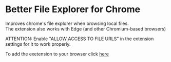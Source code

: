 # Better File Explorer for Chrome
Improves chrome's file explorer when browsing local files.  
The extension also works with Edge (and other Chromium-based browsers)

ATTENTION: Enable "ALLOW ACCESS TO FILE URLS" in the extension settings for it to work properly.

To add the exetension to your browser click [here](https://chrome.google.com/webstore/detail/better-file-explorer-for/enoogpocakiocfjdghdahjnmpgejpghd/related)
